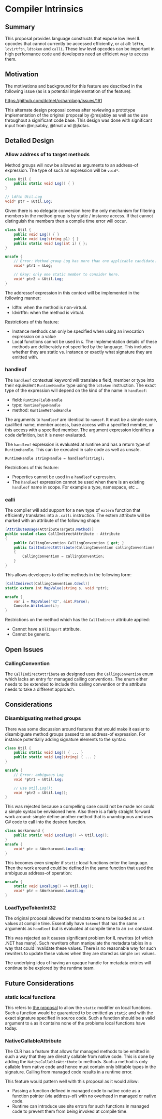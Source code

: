 # Compiler Intrinsics

## Summary

This proposal provides language constructs that expose low level IL opcodes that cannot currently
be accessed efficiently, or at all: `ldftn`, `ldvirtftn`, `ldtoken` and `calli`. These low level 
opcodes can be important in high performance code and developers need an efficient way to access 
them.

## Motivation

The motivations and background for this feature are described in the following issue (as is a 
potential implementation of the feature): 

https://github.com/dotnet/csharplang/issues/191

This alternate design proposal comes after reviewing a prototype implementation of the original
proposal by @msjabby as well as the use throughout a significant code base. This design was done 
with significant input from @mjsabby, @tmat and @jkotas.

## Detailed Design 

### Allow address of to target methods

Method groups will now be allowed as arguments to an address-of expression. The type of such an 
expression will be `void*`. 

``` csharp
class Util { 
    public static void Log() { } 
}

// ldftn Util.Log
void* ptr = &Util.Log; 
```

Given there is no delegate conversion here the only mechanism for filtering members in the method
group is by static / instance access. If that cannot distinguish the members then a compile time
error will occur.

``` csharp
class Util { 
    public void Log() { } 
    public void Log(string p1) { } 
    public static void Log(int i) { };
}

unsafe {
    // Error: Method group Log has more than one applicable candidate.
    void* ptr1 = &Log; 

    // Okay: only one static member to consider here.
    void* ptr2 = &Util.Log;
}
```

The addressof expression in this context will be implemented in the following manner:

- ldftn: when the method is non-virtual.
- ldvirtftn: when the method is virtual.

Restrictions of this feature:

- Instance methods can only be specified when using an invocation expression on a value
- Local functions cannot be used in `&`. The implementation details of these methods are
deliberately not specified by the language. This includes whether they are static vs. instance or
exactly what signature they are emitted with.

### handleof

The `handleof` contextual keyword will translate a field, member or type into their equivalent 
`RuntimeHandle` type using the `ldtoken` instruction. The exact type of the expression will 
depend on the kind of the name in `handleof`:

- field: `RuntimeFieldHandle`
- type: `RuntimeTypeHandle`
- method: `RuntimeMethodHandle`

The arguments to `handleof` are identical to `nameof`. It must be a simple name, qualified name, 
member access, base access with a specified member, or this access with a specified member. The 
argument expression identifies a code definition, but it is never evaluated.

The `handleof` expression is evaluated at runtime and has a return type of `RuntimeHandle`. This 
can be executed in safe code as well as unsafe. 

``` 
RuntimeHandle stringHandle = handleof(string);
```

Restrictions of this feature:

- Properties cannot be used in a `handleof` expression.
- The `handleof` expression cannot be used when there is an existing `handleof` name in scope. For 
example a type, namespace, etc ...

### calli

The compiler will add support for a new type of `extern` function that efficiently translates into
a `.calli` instruction. The extern attribute will be marked with an attribute of the following
shape:

``` csharp
[AttributeUsage(AttributeTargets.Method)]
public sealed class CallIndirectAttribute : Attribute
{
    public CallingConvention CallingConvention { get; }
    public CallIndirectAttribute(CallingConvention callingConvention)
    {
        CallingConvention = callingConvention;
    }
}
```

This allows developers to define methods in the following form:

``` csharp
[CallIndirect(CallingConvention.Cdecl)]
static extern int MapValue(string s, void *ptr);

unsafe {
    var i = MapValue("42", &int.Parse);
    Console.WriteLine(i);
}
```

Restrictions on the method which has the `CallIndirect` attribute applied:

- Cannot have a `DllImport` attribute.
- Cannot be generic.

## Open Issues

### CallingConvention

The `CallIndirectAttribute` as designed uses the `CallingConvention` enum which lacks an entry for
managed calling conventions. The enum either needs to be extended to include this calling convention
or the attribute needs to take a different approach.

## Considerations

### Disambiguating method groups

There was some discussion around features that would make it easier to disambiguate method groups
passed to an address-of expression. For instance potentially adding signature elements to the 
syntax:

``` csharp
class Util {
    public static void Log() { ... }
    public static void Log(string) { ... }
}

unsafe {
    // Error: ambiguous Log
    void *ptr1 = &Util.Log;

    // Use Util.Log();
    void *ptr2 = &Util.Log();
}
```

This was rejected because a compelling case could not be made nor could a simple syntax be 
envisioned here. Also there is a fairly straight forward work around: simple define another 
method that is unambiguous and uses C# code to call into the desired function. 

``` csharp
class Workaround {
    public static void LocalLog() => Util.Log();
}
unsafe { 
    void* ptr = &Workaround.LocalLog;
}
```

This becomes even simpler if `static` local functions enter the language. Then the work around
could be defined in the same function that used the ambiguous address-of operation:

``` csharp
unsafe { 
    static void LocalLog() => Util.Log();
    void* ptr = &Workaround.LocalLog;
}
```

### LoadTypeTokenInt32

The original proposal allowed for metadata tokens to be loaded as `int` values at compile time. 
Essentially have `tokenof` that has the same arguments as `handleof` but is evaluated at 
compile time to an `int` constant. 

This was rejected as it causes significant problem for IL rewrites (of which .NET has many). Such 
rewriters often manipulate the metadata tables in a way that could invalidate these values. There 
is no reasonable way for such rewriters to update these values when they are stored as simple 
`int` values.

The underlying idea of having an opaque handle for metadata entries will continue to be explored 
by the runtime team. 

## Future Considerations

### static local functions

This refers to [the proposal](https://github.com/dotnet/csharplang/issues/1565) to allow the 
`static` modifier on local functions. Such a function would be guaranteed to be emitted as 
`static` and with the exact signature specified in source code. Such a function should be a valid
argument to `&` as it contains none of the problems local functions have today.

### NativeCallableAttribute

The CLR has a feature that allows for managed methods to be emitted in such a way that they are 
directly callable from native code. This is done by adding the `NativeCallableAttribute` to 
methods. Such a method is only callable from native code and hence must contain only blittable 
types in the signature. Calling from managed code results in a runtime error. 

This feature would pattern well with this proposal as it would allow:

- Passing a function defined in managed code to native code as a function pointer (via address-of)
with no overhead in managed or native code. 
- Runtime can introduce use site errors for such functions in managed code to prevent them from
being invoked at compile time.




